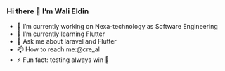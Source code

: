 ### Hi there 👋 I’m Wali Eldin 


- 🔭 I’m currently working on Nexa-technology as Software Engineering 
- 🌱 I’m currently learning Flutter 
- 💬 Ask me about laravel and Flutter
- 📫 How to reach me:@cre_al
- ⚡ Fun fact: testing always win 💙

